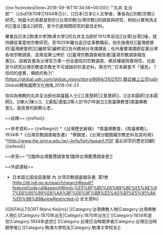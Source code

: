 {{no footnotes|time=2018-09-16T10:34:56+00:00}}
'''丸井 圭治郎'''（{{bd|1870年||1934年||}}），[[日本|日本]]人文學者，專長為[[宗教|宗教]]研究。他最大的貢獻是對於[[台灣宗教|台灣宗教]]的調查與研究，例如以實用為主的[[童乩|童乩]]研究，至今仍是相關研究的最佳史料。

畢業自日本[[駒澤大學|駒澤大學]]的丸井圭治郎於1912年前往[[台灣|台灣]]後，就持續從事當地宗教研究。至1925年離台返日從事教職前，他先後擔任[[臺灣總督府|臺灣總督府]][[編修官|編修官]]及內務局社寺課課長；任內重要事蹟即從事台灣各地宗教調查，並將成果公佈於《[[臺灣宗教調查報告書|臺灣宗教調查報告書]]》。該報告書為台灣官方第一份全面性的宗教調查，頗具權威與實用性，也是至今研究台灣宗教或宗教史不可或缺的珍貴史料。<ref>蔡亦竹,"日本廟會不「擾民」？信仰的虛實，傳統的角力"[https://global.udn.com/global_vision/story/8664/3102101],聯合線上公司(udn Global)轉角國際文化視角,2018-04-23 .</ref>

信仰為佛教的丸井圭治郎也與臺籍人士[[江善慧師|江善慧師]]、[[沈本圓師|沈本圓師]]、[[陳火|陳火]]、[[黃監|黃監]]等人於1921年創立[[南瀛佛教會|南瀛佛教會]]。是該會的創教元老。

==註釋==
{{reflist}}

==參考資料==
{{refbegin}}
*《台灣歷史辭典》
*南瀛佛教會，《南瀛佛教》，1934年
*《台灣宗教調查報告書》
*蔡錦堂，《台灣分館館藏宗教史料及其利用》
*[http://www.ihp.sinica.edu.tw/~linfs/fslin/tawan1.PDF 童乩研究的歷史回顧]
{{refend}}

==參見==
*[[臨時台灣舊慣調查會|臨時台灣舊慣調查會]]

==外部連結==
* 日本国立国会図書館 內 台湾宗教調査報告書. 第1巻 [http://dl.ndl.go.jp/search/searchResult?featureCode=all&searchWord=%E5%8F%B0%E6%B9%BE%E5%AE%97%E6%95%99%E8%AA%BF%E6%9F%BB%E5%A0%B1%E5%91%8A%E6%9B%B8&viewRestricted=0 全文資料]

{{DEFAULTSORT:Marui Keijiro}}
[[Category:台灣佛教人物|Category:台灣佛教人物]]
[[Category:1870年出生|Category:1870年出生]]
[[Category:1934年逝世|Category:1934年逝世]]
[[Category:台灣日治時期學者|Category:台灣日治時期學者]]
[[Category:駒澤大學校友|Category:駒澤大學校友]]